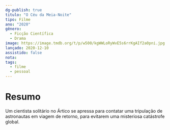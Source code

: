 ```yaml
---
dg-publish: true
titulo: "O Céu da Meia-Noite"
tipo: Filme
ano: "2020"
gênero:
  - Ficção Científica
  - Drama
image: https://image.tmdb.org/t/p/w500/kgWWLoRyWvE5s6rrKgAIf2a0pni.jpg
lançado: 2020-12-10
assistido: false
nota:
tags:
  - filme
  - pessoal
---
```

# Resumo
Um cientista solitário no Ártico se apressa para contatar uma tripulação de astronautas em viagem de retorno, para evitarem uma misteriosa catástrofe global.
